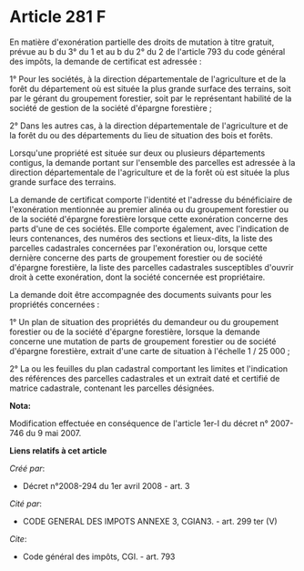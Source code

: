 # Article 281 F

En matière d'exonération partielle des droits de mutation à titre gratuit, prévue au b du 3° du 1 et au b du 2° du 2 de
l'article 793 du code général des impôts, la demande de certificat est adressée : 

1° Pour les sociétés, à la direction départementale de l'agriculture et de la forêt du département où est située la plus
grande surface des terrains, soit par le gérant du groupement forestier, soit par le représentant habilité de la société de
gestion de la société d'épargne forestière ; 

2° Dans les autres cas, à la direction départementale de l'agriculture et de la forêt du ou des départements du lieu de
situation des bois et forêts. 

Lorsqu'une propriété est située sur deux ou plusieurs départements contigus, la demande portant sur l'ensemble des parcelles
est adressée à la direction départementale de l'agriculture et de la forêt où est située la plus grande surface des
terrains. 

La demande de certificat comporte l'identité et l'adresse du bénéficiaire de l'exonération mentionnée au premier alinéa ou du
groupement forestier ou de la société d'épargne forestière lorsque cette exonération concerne des parts d'une de ces
sociétés. Elle comporte également, avec l'indication de leurs contenances, des numéros des sections et lieux-dits, la liste
des parcelles cadastrales concernées par l'exonération ou, lorsque cette dernière concerne des parts de groupement forestier
ou de société d'épargne forestière, la liste des parcelles cadastrales susceptibles d'ouvrir droit à cette exonération, dont
la société concernée est propriétaire. 

La demande doit être accompagnée des documents suivants pour les propriétés concernées : 

1° Un plan de situation des propriétés du demandeur ou du groupement forestier ou de la société d'épargne forestière, lorsque
la demande concerne une mutation de parts de groupement forestier ou de société d'épargne forestière, extrait d'une carte de
situation à l'échelle 1 / 25 000 ; 

2° La ou les feuilles du plan cadastral comportant les limites et l'indication des références des parcelles cadastrales et un
extrait daté et certifié de matrice cadastrale, contenant les parcelles désignées.

**Nota:**

Modification effectuée en conséquence de l'article 1er-I du décret n° 2007-746 du 9 mai 2007.

**Liens relatifs à cet article**

_Créé par_:

  - Décret n°2008-294 du 1er avril 2008 - art. 3

_Cité par_:

  - CODE GENERAL DES IMPOTS ANNEXE 3, CGIAN3. - art. 299 ter (V)

_Cite_:

  - Code général des impôts, CGI. - art. 793
